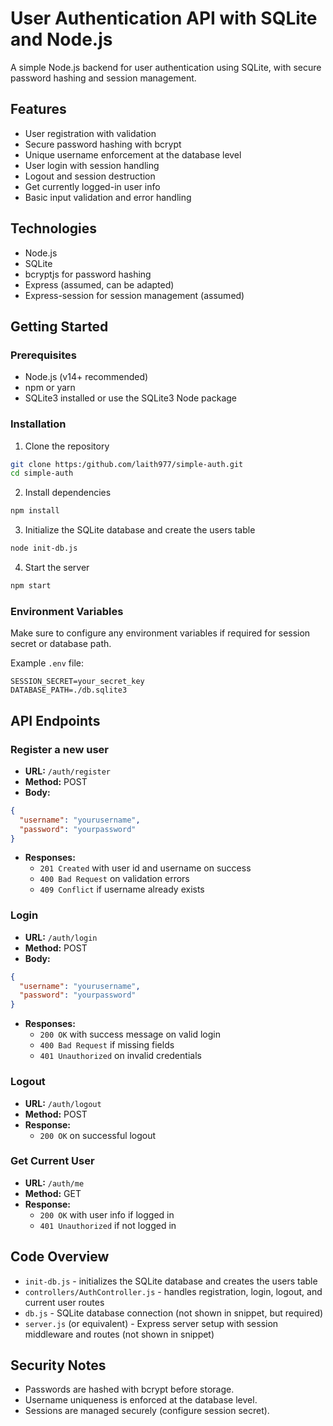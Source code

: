 
# User Authentication API with SQLite and Node.js

A simple Node.js backend for user authentication using SQLite, with secure password hashing and session management.

## Features

- User registration with validation
- Secure password hashing with bcrypt
- Unique username enforcement at the database level
- User login with session handling
- Logout and session destruction
- Get currently logged-in user info
- Basic input validation and error handling

## Technologies

- Node.js
- SQLite
- bcryptjs for password hashing
- Express (assumed, can be adapted)
- Express-session for session management (assumed)

## Getting Started

### Prerequisites

- Node.js (v14+ recommended)
- npm or yarn
- SQLite3 installed or use the SQLite3 Node package

### Installation

1. Clone the repository

```bash
git clone https:/github.com/laith977/simple-auth.git
cd simple-auth
```

2. Install dependencies

```bash
npm install
```

3. Initialize the SQLite database and create the users table

```bash
node init-db.js
```

4. Start the server

```bash
npm start
```

### Environment Variables

Make sure to configure any environment variables if required for session secret or database path.

Example `.env` file:

```
SESSION_SECRET=your_secret_key
DATABASE_PATH=./db.sqlite3
```

## API Endpoints

### Register a new user

- **URL:** `/auth/register`
- **Method:** POST
- **Body:**

```json
{
  "username": "yourusername",
  "password": "yourpassword"
}
```

- **Responses:**
  - `201 Created` with user id and username on success
  - `400 Bad Request` on validation errors
  - `409 Conflict` if username already exists

### Login

- **URL:** `/auth/login`
- **Method:** POST
- **Body:**

```json
{
  "username": "yourusername",
  "password": "yourpassword"
}
```

- **Responses:**
  - `200 OK` with success message on valid login
  - `400 Bad Request` if missing fields
  - `401 Unauthorized` on invalid credentials

### Logout

- **URL:** `/auth/logout`
- **Method:** POST
- **Response:**
  - `200 OK` on successful logout

### Get Current User

- **URL:** `/auth/me`
- **Method:** GET
- **Response:**
  - `200 OK` with user info if logged in
  - `401 Unauthorized` if not logged in

## Code Overview

- `init-db.js` - initializes the SQLite database and creates the users table
- `controllers/AuthController.js` - handles registration, login, logout, and current user routes
- `db.js` - SQLite database connection (not shown in snippet, but required)
- `server.js` (or equivalent) - Express server setup with session middleware and routes (not shown in snippet)

## Security Notes

- Passwords are hashed with bcrypt before storage.
- Username uniqueness is enforced at the database level.
- Sessions are managed securely (configure session secret).
